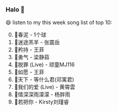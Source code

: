 

### Halo 👋

😄 listen to my this week song list of top 10:

0. 🌈春泥 - 1个球
1. 🌈迷途羔羊 - 张震岳
2. 🌈矜持 - 王菲
3. 🌈勇气 - 梁静茹
4. 🌈脱罪 (Live) - 顽童MJ116
5. 🌈如愿 - 王菲
6. 🌈天下 - 等什么君(邓寓君)
7. 🌈我们的爱 (Live) - 黄霄雲
8. 🌈情深深雨濛濛 - 杨胖雨
9. 🌈若把你 - Kirsty刘瑾睿

